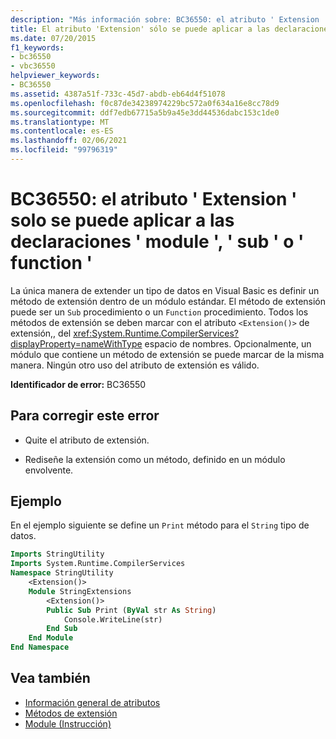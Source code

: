 ```yaml
---
description: "Más información sobre: BC36550: el atributo ' Extension ' solo se puede aplicar a las declaraciones ' module ', ' sub ' o ' function '"
title: El atributo 'Extension' sólo se puede aplicar a las declaraciones 'Module', 'Sub' o 'Function'
ms.date: 07/20/2015
f1_keywords:
- bc36550
- vbc36550
helpviewer_keywords:
- BC36550
ms.assetid: 4387a51f-733c-45d7-abdb-eb64d4f51078
ms.openlocfilehash: f0c87de34238974229bc572a0f634a16e8cc78d9
ms.sourcegitcommit: ddf7edb67715a5b9a45e3dd44536dabc153c1de0
ms.translationtype: MT
ms.contentlocale: es-ES
ms.lasthandoff: 02/06/2021
ms.locfileid: "99796319"
---
```

# <a name="bc36550-extension-attribute-can-be-applied-only-to-module-sub-or-function-declarations"></a>BC36550: el atributo ' Extension ' solo se puede aplicar a las declaraciones ' module ', ' sub ' o ' function '

La única manera de extender un tipo de datos en Visual Basic es definir un método de extensión dentro de un módulo estándar. El método de extensión puede ser un `Sub` procedimiento o un `Function` procedimiento. Todos los métodos de extensión se deben marcar con el atributo `<Extension()>` de extensión,, del <xref:System.Runtime.CompilerServices?displayProperty=nameWithType> espacio de nombres. Opcionalmente, un módulo que contiene un método de extensión se puede marcar de la misma manera. Ningún otro uso del atributo de extensión es válido.

**Identificador de error:** BC36550

## <a name="to-correct-this-error"></a>Para corregir este error

- Quite el atributo de extensión.

- Rediseñe la extensión como un método, definido en un módulo envolvente.

## <a name="example"></a>Ejemplo

En el ejemplo siguiente se define un `Print` método para el `String` tipo de datos.

```vb
Imports StringUtility
Imports System.Runtime.CompilerServices
Namespace StringUtility
    <Extension()>
    Module StringExtensions
        <Extension()>
        Public Sub Print (ByVal str As String)
            Console.WriteLine(str)
        End Sub
    End Module
End Namespace
```

## <a name="see-also"></a>Vea también

- [Información general de atributos](../../programming-guide/concepts/attributes/index.md)
- [Métodos de extensión](../../programming-guide/language-features/procedures/extension-methods.md)
- [Module (Instrucción)](../statements/module-statement.md)
